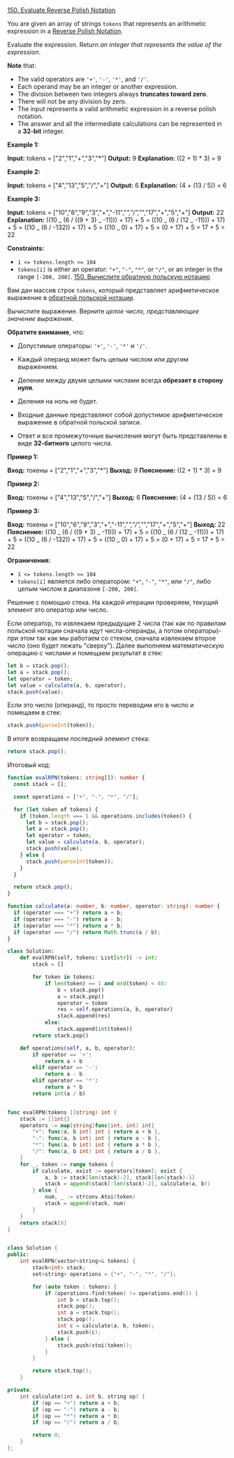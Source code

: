 [150. Evaluate Reverse Polish Notation](https://leetcode.com/problems/evaluate-reverse-polish-notation/)

You are given an array of strings `tokens` that represents an arithmetic expression in a [Reverse Polish Notation](http://en.wikipedia.org/wiki/Reverse_Polish_notation).

Evaluate the expression. Return *an integer that represents the value of the expression*.

**Note** that:

- The valid operators are `'+'`, `'-'`, `'*'`, and `'/'`.
- Each operand may be an integer or another expression.
- The division between two integers always **truncates toward zero**.
- There will not be any division by zero.
- The input represents a valid arithmetic expression in a reverse polish notation.
- The answer and all the intermediate calculations can be represented in a **32-bit** integer.

**Example 1:**

**Input:** tokens = ["2","1","+","3","*"]
**Output:** 9
**Explanation:** ((2 + 1) \* 3) = 9

**Example 2:**

**Input:** tokens = ["4","13","5","/","+"]
**Output:** 6
**Explanation:** (4 + (13 / 5)) = 6

**Example 3:**

**Input:** tokens = ["10","6","9","3","+","-11","*","/","*","17","+","5","+"]
**Output:** 22
**Explanation:** ((10 _ (6 / ((9 + 3) _ -11))) + 17) + 5
= ((10 _ (6 / (12 _ -11))) + 17) + 5
= ((10 _ (6 / -132)) + 17) + 5
= ((10 _ 0) + 17) + 5
= (0 + 17) + 5
= 17 + 5
= 22

**Constraints:**

- `1 <= tokens.length <= 104`
- `tokens[i]` is either an operator: `"+"`, `"-"`, `"*"`, or `"/"`, or an integer in the range `[-200, 200]`.
  [150. Вычислите обратную польскую нотацию](https://leetcode.com/problems/evaluate-reverse-polish-notation/)

Вам дан массив строк `tokens`, который представляет арифметическое выражение в [обратной польской нотации](http://en.wikipedia.org/wiki/Reverse_Polish_notation).

Вычислите выражение. Верните _целое число, представляющее значение выражения_.

**Обратите внимание**, что:

- Допустимые операторы: `'+'`, `'-'`, `'*'` и `'/'`.
- Каждый операнд может быть целым числом или другим выражением.
- Деление между двумя целыми числами всегда **обрезает в сторону нуля**.
- Деления на ноль не будет.

- Входные данные представляют собой допустимое арифметическое выражение в обратной польской записи.
- Ответ и все промежуточные вычисления могут быть представлены в виде **32-битного** целого числа.

**Пример 1:**

**Вход:** токены = ["2","1","+","3","*"]
**Выход:** 9
**Пояснение:** ((2 + 1) \* 3) = 9

**Пример 2:**

**Вход:** токены = ["4","13","5","/","+"]
**Выход:** 6
**Пояснение:** (4 + (13 / 5)) = 6

**Пример 3:**

**Вход:** токены = ["10","6","9","3","+","-11","*","/","*","17","+","5","+"]
**Выход:** 22
**Пояснение:** ((10 _ (6 / ((9 + 3) _ -11))) + 17) + 5
= ((10 _ (6 / (12 _ -11))) + 17) + 5
= ((10 _ (6 / -132)) + 17) + 5
= ((10 _ 0) + 17) + 5
= (0 + 17) + 5
= 17 + 5
= 22

**Ограничения:**

- `1 <= tokens.length <= 104`
- `tokens[i]` является либо оператором: `"+"`, `"-"`, `"*"`, или `"/"`, либо целым числом в диапазоне `[-200, 200]`.

Решение с помощью стека. На каждой итерации проверяем, текущий элемент это оператор или число.

Если оператор, то извлекаем предыдущие 2 числа (так как по правилам польской нотации сначала идут числа-операнды, а потом операторы)- при этом так как мы работаем со стеком, сначала извлекаем второе число (оно будет лежать "сверху"). Далее выполняем математическую операцию с числами и помещаем результат в стек:

```typescript
let b = stack.pop();
let a = stack.pop();
let operator = token;
let value = calculate(a, b, operator);
stack.push(value);
```

Если это число (операнд), то просто переводим его в число и помещаем в стек:

```typescript
stack.push(parseInt(token));
```

В итоге возвращаем последний элемент стека:

```typescript
return stack.pop();
```

Итоговый код:

```typescript
function evalRPN(tokens: string[]): number {
  const stack = [];

  const operations = ["+", "-", "*", "/"];

  for (let token of tokens) {
    if (token.length === 1 && operations.includes(token)) {
      let b = stack.pop();
      let a = stack.pop();
      let operator = token;
      let value = calculate(a, b, operator);
      stack.push(value);
    } else {
      stack.push(parseInt(token));
    }
  }

  return stack.pop();
}

function calculate(a: number, b: number, operator: string): number {
  if (operator === "+") return a + b;
  if (operator === "-") return a - b;
  if (operator === "*") return a * b;
  if (operator === "/") return Math.trunc(a / b);
}
```

```py
class Solution:
    def evalRPN(self, tokens: List[str]) -> int:
        stack = []

        for token in tokens:
            if len(token) == 1 and ord(token) < 48:
                b = stack.pop()
                a = stack.pop()
                operator = token
                res = self.operations(a, b, operator)
                stack.append(res)
            else:
                stack.append(int(token))
        return stack.pop()

    def operations(self, a, b, operator):
        if operator == '+':
            return a + b
        elif operator == '-':
            return a - b
        elif operator == '*':
            return a * b
        return int(a / b)

```

```go

func evalRPN(tokens []string) int {
	stack := []int{}
	operators := map[string]func(int, int) int{
		"+": func(a, b int) int { return a + b },
		"-": func(a, b int) int { return a - b },
		"*": func(a, b int) int { return a * b },
		"/": func(a, b int) int { return a / b },
	}
	for _, token := range tokens {
		if calculate, exist := operators[token]; exist {
			a, b := stack[len(stack)-2], stack[len(stack)-1]
			stack = append(stack[:len(stack)-2], calculate(a, b))
		} else {
			num, _ := strconv.Atoi(token)
			stack = append(stack, num)
		}
	}
	return stack[0]
}

```

```cpp

class Solution {
public:
    int evalRPN(vector<string>& tokens) {
        stack<int> stack;
        set<string> operations = {"+", "-", "*", "/"};

        for (auto token : tokens) {
            if (operations.find(token) != operations.end()) {
                int b = stack.top();
                stack.pop();
                int a = stack.top();
                stack.pop();
                int c = calculate(a, b, token);
                stack.push(c);
            } else {
                stack.push(stoi(token));
            }
        }

        return stack.top();
    }

private:
    int calculate(int a, int b, string op) {
        if (op == "+") return a + b;
        if (op == "-") return a - b;
        if (op == "*") return a * b;
        if (op == "/") return a / b;

        return 0;
    }
};

```
